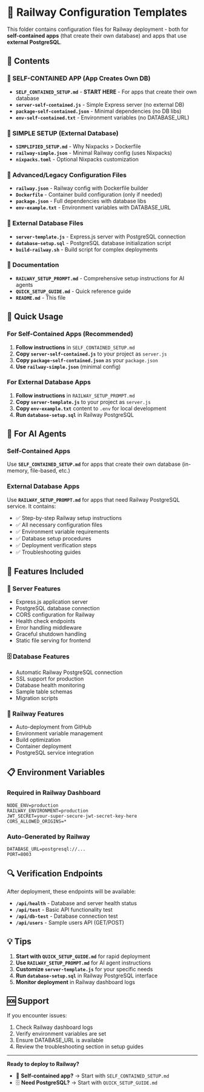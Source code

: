 # 🚂 Railway Configuration Templates

This folder contains configuration files for Railway deployment - both for **self-contained apps** (that create their own database) and apps that use **external PostgreSQL**.

## 📁 Contents

### 🎯 SELF-CONTAINED APP (App Creates Own DB)
- **`SELF_CONTAINED_SETUP.md`** - **START HERE** - For apps that create their own database
- **`server-self-contained.js`** - Simple Express server (no external DB)
- **`package-self-contained.json`** - Minimal dependencies (no DB libs)
- **`env-self-contained.txt`** - Environment variables (no DATABASE_URL)

### 🚀 SIMPLE SETUP (External Database)
- **`SIMPLIFIED_SETUP.md`** - Why Nixpacks > Dockerfile
- **`railway-simple.json`** - Minimal Railway config (uses Nixpacks)
- **`nixpacks.toml`** - Optional Nixpacks customization

### 🔧 Advanced/Legacy Configuration Files  
- **`railway.json`** - Railway config with Dockerfile builder
- **`Dockerfile`** - Container build configuration (only if needed)
- **`package.json`** - Full dependencies with database libs
- **`env-example.txt`** - Environment variables with DATABASE_URL

### 💾 External Database Files
- **`server-template.js`** - Express.js server with PostgreSQL connection
- **`database-setup.sql`** - PostgreSQL database initialization script
- **`build-railway.sh`** - Build script for complex deployments

### 📖 Documentation
- **`RAILWAY_SETUP_PROMPT.md`** - Comprehensive setup instructions for AI agents
- **`QUICK_SETUP_GUIDE.md`** - Quick reference guide
- **`README.md`** - This file

## 🚀 Quick Usage

### For Self-Contained Apps (Recommended)
1. **Follow instructions** in `SELF_CONTAINED_SETUP.md`
2. **Copy `server-self-contained.js`** to your project as `server.js`
3. **Copy `package-self-contained.json`** as your `package.json`
4. **Use `railway-simple.json`** (minimal config)

### For External Database Apps
1. **Follow instructions** in `RAILWAY_SETUP_PROMPT.md`
2. **Copy `server-template.js`** to your project as `server.js`
3. **Copy `env-example.txt`** content to `.env` for local development
4. **Run `database-setup.sql`** in Railway PostgreSQL

## 🎯 For AI Agents

### Self-Contained Apps
Use **`SELF_CONTAINED_SETUP.md`** for apps that create their own database (in-memory, file-based, etc.)

### External Database Apps  
Use **`RAILWAY_SETUP_PROMPT.md`** for apps that need Railway PostgreSQL service. It contains:

- ✅ Step-by-step Railway setup instructions
- ✅ All necessary configuration files
- ✅ Environment variable requirements
- ✅ Database setup procedures
- ✅ Deployment verification steps
- ✅ Troubleshooting guides

## 🌟 Features Included

### 🔧 Server Features
- Express.js application server
- PostgreSQL database connection
- CORS configuration for Railway
- Health check endpoints
- Error handling middleware
- Graceful shutdown handling
- Static file serving for frontend

### 🗄️ Database Features
- Automatic Railway PostgreSQL connection
- SSL support for production
- Database health monitoring
- Sample table schemas
- Migration scripts

### 🚂 Railway Features
- Auto-deployment from GitHub
- Environment variable management
- Build optimization
- Container deployment
- PostgreSQL service integration

## 📋 Environment Variables

### Required in Railway Dashboard
```env
NODE_ENV=production
RAILWAY_ENVIRONMENT=production
JWT_SECRET=your-super-secure-jwt-secret-key-here
CORS_ALLOWED_ORIGINS=*
```

### Auto-Generated by Railway
```env
DATABASE_URL=postgresql://...
PORT=8003
```

## 🔍 Verification Endpoints

After deployment, these endpoints will be available:

- **`/api/health`** - Database and server health status
- **`/api/test`** - Basic API functionality test
- **`/api/db-test`** - Database connection test
- **`/api/users`** - Sample users API (GET/POST)

## 💡 Tips

1. **Start with `QUICK_SETUP_GUIDE.md`** for rapid deployment
2. **Use `RAILWAY_SETUP_PROMPT.md`** for AI agent instructions
3. **Customize `server-template.js`** for your specific needs
4. **Run `database-setup.sql`** in Railway PostgreSQL interface
5. **Monitor deployment** in Railway dashboard logs

## 🆘 Support

If you encounter issues:
1. Check Railway dashboard logs
2. Verify environment variables are set
3. Ensure DATABASE_URL is available
4. Review the troubleshooting section in setup guides

---

**Ready to deploy to Railway?**
- 🎯 **Self-contained app?** → Start with `SELF_CONTAINED_SETUP.md`
- 🗄️ **Need PostgreSQL?** → Start with `QUICK_SETUP_GUIDE.md` 